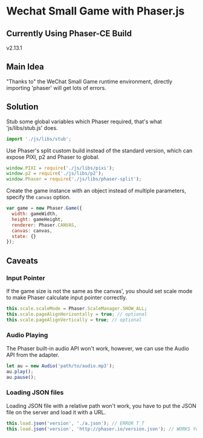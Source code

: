 # Wechat Small Game with Phaser.js

## Currently Using Phaser-CE Build

v2.13.1

## Main Idea

"Thanks to" the WeChat Small Game runtime environment, directly importing 'phaser' will get lots of errors.

## Solution

Stub some global variables which Phaser required, that's what 'js/libs/stub.js' does.

```js
import './js/libs/stub';
```

Use Phaser's split custom build instead of the standard version, which can expose PIXI, p2 and Phaser to global.

```js
window.PIXI = require('./js/libs/pixi');
window.p2 = require('./js/libs/p2');
window.Phaser = require('./js/libs/phaser-split');
```

Create the game instance with an object instead of multiple parameters, specify the `canvas` option.

```js
var game = new Phaser.Game({
  width: gameWidth,
  height: gameHeight,
  renderer: Phaser.CANVAS,
  canvas: canvas,
  state: {}
});
```

## Caveats

### Input Pointer

If the game size is not the same as the canvas', you should set scale mode to make Phaser calculate input pointer correctly.

```js
this.scale.scaleMode = Phaser.ScaleManager.SHOW_ALL;
this.scale.pageAlignHorizontally = true; // optional
this.scale.pageAlignVertically = true; // optional
```

### Audio Playing

The Phaser built-in audio API won't work, however, we can use the Audio API from the adapter.

```js
let au = new Audio('path/to/audio.mp3');
au.play();
au.pause();
```

### Loading JSON files

Loading JSON file with a relative path won't work, you have to put the JSON file on the server and load it with a URL.

```js
this.load.json('version', './a.json'); // ERROR T_T
this.load.json('version', 'http://phaser.io/version.json'); // WORKS YoY
```
